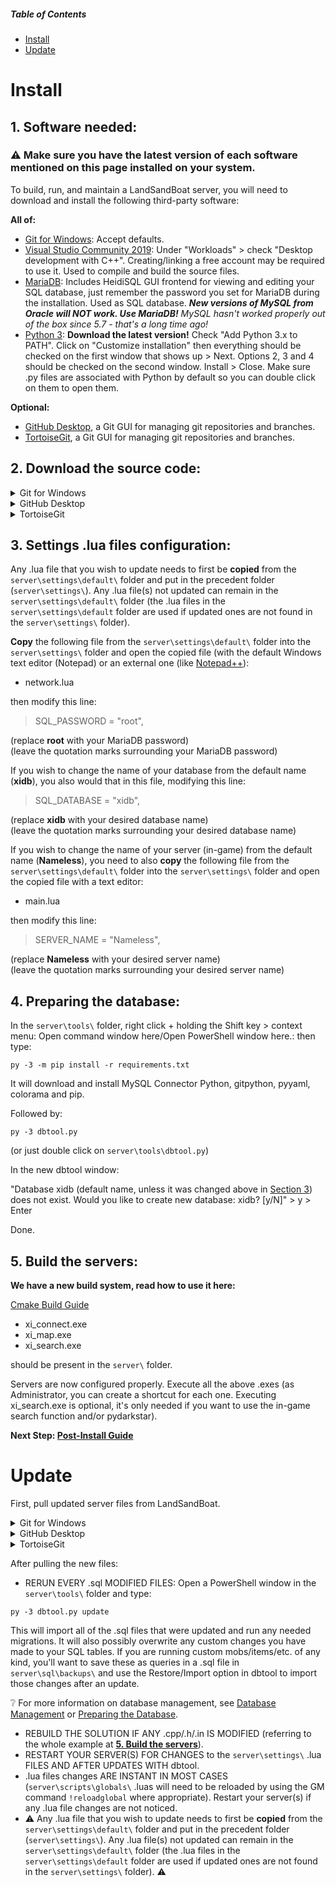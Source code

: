 ##### Table of Contents  
- [Install](#install)  
- [Update](#update)  

# Install

## 1. Software needed:

### ⚠️ Make sure you have the latest version of each software mentioned on this page installed on your system.

To build, run, and maintain a LandSandBoat server, you will need to download and install the following third-party software:

**All of:**
* [Git for Windows](https://gitforwindows.org/): Accept defaults.
* [Visual Studio Community 2019](https://visualstudio.microsoft.com/vs/community/): Under "Workloads" > check "Desktop development with C++". Creating/linking a free account may be required to use it. Used to compile and build the source files.
* [MariaDB](https://mariadb.org/): Includes HeidiSQL GUI frontend for viewing and editing your SQL database, just remember the password you set for MariaDB during the installation. Used as SQL database. _**New versions of MySQL from Oracle will NOT work. Use MariaDB!** MySQL hasn't worked properly out of the box since 5.7 - that's a long time ago!_
* [Python 3](https://www.python.org/downloads/): **Download the latest version!** Check "Add Python 3.x to PATH". Click on "Customize installation" then everything should be checked on the first window that shows up > Next. Options 2, 3 and 4 should be checked on the second window. Install > Close. Make sure .py files are associated with Python by default so you can double click on them to open them.

**Optional:**
* [GitHub Desktop](https://desktop.github.com/), a Git GUI for managing git repositories and branches.
* [TortoiseGit](https://tortoisegit.org/), a Git GUI for managing git repositories and branches.

## 2. Download the source code:
<details>
  <summary>Git for Windows</summary>
  
1. Open a PowerShell window and navigate to your chosen install directory.
2. Type:
```
git clone --recursive https://github.com/LandSandBoat/server.git
```
</details>
<details>
  <summary>GitHub Desktop</summary>
  
1. Open GitHub desktop. File > Clone repository > URL button (along top).
2. Enter the following:
  * Repository URL: either [your forked copy of our repository](https://raw.githubusercontent.com/wiki/LandSandBoat/server/images/github-fork.png) `https://github.com/your-github-name/server.git` (recommended), or our repository `https://github.com/LandSandBoat/server.git`
  * Local path: Where you want the source code to live on your computer.
3. Select `Clone` button:
[[/images/github-desktop-clone.png|Pull Origin button location]]
</details>
<details>
  <summary>TortoiseGit</summary>
  
1. Right click wherever you want to download the repository > Git Clone... > URL: https://github.com/LandSandBoat/server.git ("base" branch by default) > OK > then Close when it's done. 

2. Don't forget about Navmeshes (https://github.com/LandSandBoat/xiNavmeshes.git): right click on the freshly downloaded "server" folder that was created in Step 1 > TortoiseGit > Submodule Update... > OK > then Close when it's done.
</details>

## 3. Settings .lua files configuration:

Any .lua file that you wish to update needs to first be **copied** from the `server\settings\default\` folder and put in the precedent folder (`server\settings\`). Any .lua file(s) not updated can remain in the `server\settings\default\` folder (the .lua files in the `server\settings\default` folder are used if updated ones are not found in the `server\settings\` folder). 

**Copy** the following file from the `server\settings\default\` folder into the `server\settings\` folder and open the copied file (with the default Windows text editor (Notepad) or an external one (like  [Notepad++](https://notepad-plus-plus.org/)):

* network.lua

then modify this line:

> SQL_PASSWORD = "root", 

(replace **root** with your MariaDB password)<br>
(leave the quotation marks surrounding your MariaDB password)

If you wish to change the name of your database from the default name (**xidb**), you also would that in this file, modifying this line:

> SQL_DATABASE = "xidb",

(replace **xidb** with your desired database name)<br>
(leave the quotation marks surrounding your desired database name)

If you wish to change the name of your server (in-game) from the default name (**Nameless**), you need to also **copy** the following file from the `server\settings\default\` folder into the `server\settings\` folder and open the copied file with a text editor:

* main.lua

then modify this line:

> SERVER_NAME = "Nameless",

(replace **Nameless** with your desired server name)<br>
(leave the quotation marks surrounding your desired server name)

## 4. Preparing the database:

In the `server\tools\` folder, right click + holding the Shift key > context menu: Open command window here/Open PowerShell window here.: then type:

```
py -3 -m pip install -r requirements.txt
```
It will download and install MySQL Connector Python, gitpython, pyyaml, colorama and pip.

Followed by:
```
py -3 dbtool.py
```
(or just double click on `server\tools\dbtool.py`)

In the new dbtool window:

"Database xidb (default name, unless it was changed above in [Section 3](Server-setup-and-maintenance-Windows-10#3-Settings-lua-files-configuration)) does not exist. Would you like to create new database: xidb? [y/N]" > y > Enter

Done.

## 5. Build the servers:

**We have a new build system, read how to use it here:**

[Cmake Build Guide](Cmake-Build-Guide)

* xi_connect.exe
* xi_map.exe
* xi_search.exe

should be present in the `server\` folder.

Servers are now configured properly. Execute all the above .exes (as Administrator, you can create a shortcut for each one. Executing xi_search.exe is optional, it's only needed if you want to use the in-game search function and/or pydarkstar).

**Next Step: [Post-Install Guide](Post-Install-Guide)**

# Update

First, pull updated server files from LandSandBoat.
<details>
  <summary>Git for Windows</summary>
  
1. In the `server\` folder, open a PowerShell window.
2. Type:
```
git stash
git pull
git stash pop
```
</details>
<details>
  <summary>GitHub Desktop</summary>
  
1. Open GitHub Desktop. Next to where your current branch is listed, click either `Fetch origin` (checking for updates), or `Pull origin`
[[/images/pull_origin.png|Pull Origin button location]]
</details>
<details>
  <summary>TortoiseGit</summary>
  
1. Right click wherever you want > TortoiseGit > Settings > Context Menu > check: "Pull..." > Apply > OK.

2. Right click on the `server\` folder > Git Pull... > Remote Branch: (select or type) "base" > OK > Close.
</details>

After pulling the new files:

* RERUN EVERY .sql MODIFIED FILES: Open a PowerShell window in the `server\tools\` folder and type:
```
py -3 dbtool.py update
```
This will import all of the .sql files that were updated and run any needed migrations. It will also possibly overwrite any custom changes you have made to your SQL tables. If you are running custom mobs/items/etc. of any kind, you'll want to save these as queries in a .sql file in `server\sql\backups\` and use the Restore/Import option in dbtool to import those changes after an update.

❔ For more information on database management, see [Database Management](Database-Management) or [Preparing the Database](Server-Setup-and-Maintenance-Windows-10/#4-preparing-the-database).

* REBUILD THE SOLUTION IF ANY .cpp/.h/.in IS MODIFIED (referring to the whole example at **[5. Build the servers](Server-Setup-and-Maintenance-Windows-10/#5-build-the-servers)**).
* RESTART YOUR SERVER(S) FOR CHANGES to the `server\settings\` .lua FILES AND AFTER UPDATES WITH dbtool.
* .lua files changes ARE INSTANT IN MOST CASES (`server\scripts\globals\` .luas will need to be reloaded by using the GM command `!reloadglobal` where appropriate). Restart your server(s) if any .lua file changes are not noticed.
* ⚠️ Any .lua file that you wish to update needs to first be **copied** from the `server\settings\default\` folder and put in the precedent folder (`server\settings\`). Any .lua file(s) not updated can remain in the `server\settings\default\` folder (the .lua files in the `server\settings\default` folder are used if updated ones are not found in the `server\settings\` folder). ⚠️
